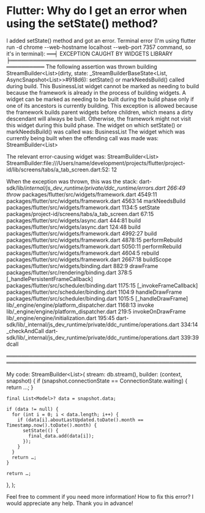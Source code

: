 
# Flutter: Why do I get an error when using the setState() method?

I added setState() method and got an error. Terminal error (I'm using flutter run -d chrome --web-hostname localhost --web-port 7357 command, so it's in terminal):
══╡ EXCEPTION CAUGHT BY WIDGETS LIBRARY ╞═══════════════════════════════════════════════════════════
The following assertion was thrown building StreamBuilder<List<BusinessModel>>(dirty, state:
_StreamBuilderBaseState<List<BusinessModel>, AsyncSnapshot<List<BusinessModel>>>#918d6):
setState() or markNeedsBuild() called during build.
This BusinessList widget cannot be marked as needing to build because the framework is already in
the process of building widgets. A widget can be marked as needing to be built during the build
phase only if one of its ancestors is currently building. This exception is allowed because the
framework builds parent widgets before children, which means a dirty descendant will always be
built. Otherwise, the framework might not visit this widget during this build phase.
The widget on which setState() or markNeedsBuild() was called was:
  BusinessList
The widget which was currently being built when the offending call was made was:
  StreamBuilder<List<BusinessModel>>

The relevant error-causing widget was:
  StreamBuilder<List<BusinessModel>>
  StreamBuilder:file:///Users/name/development/projects/flutter/project-id/lib/screens/tabs/a_tab_screen.dart:52:
  12

When the exception was thrown, this was the stack:
dart-sdk/lib/_internal/js_dev_runtime/private/ddc_runtime/errors.dart 266:49      throw_
packages/flutter/src/widgets/framework.dart 4549:11                               <fn>
packages/flutter/src/widgets/framework.dart 4563:14                               markNeedsBuild
packages/flutter/src/widgets/framework.dart 1134:5                                setState
packages/project-id/screens/tabs/a_tab_screen.dart 67:15  <fn>
packages/flutter/src/widgets/async.dart 444:81                                    build
packages/flutter/src/widgets/async.dart 124:48                                    build
packages/flutter/src/widgets/framework.dart 4992:27                               build
packages/flutter/src/widgets/framework.dart 4878:15                               performRebuild
packages/flutter/src/widgets/framework.dart 5050:11                               performRebuild
packages/flutter/src/widgets/framework.dart 4604:5                                rebuild
packages/flutter/src/widgets/framework.dart 2667:18                               buildScope
packages/flutter/src/widgets/binding.dart 882:9                                   drawFrame
packages/flutter/src/rendering/binding.dart 378:5                                 [_handlePersistentFrameCallback]
packages/flutter/src/scheduler/binding.dart 1175:15                               [_invokeFrameCallback]
packages/flutter/src/scheduler/binding.dart 1104:9                                handleDrawFrame
packages/flutter/src/scheduler/binding.dart 1015:5                                [_handleDrawFrame]
lib/_engine/engine/platform_dispatcher.dart 1168:13                               invoke
lib/_engine/engine/platform_dispatcher.dart 219:5                                 invokeOnDrawFrame
lib/_engine/engine/initialization.dart 195:45                                     <fn>
dart-sdk/lib/_internal/js_dev_runtime/private/ddc_runtime/operations.dart 334:14  _checkAndCall
dart-sdk/lib/_internal/js_dev_runtime/private/ddc_runtime/operations.dart 339:39  dcall

════════════════════════════════════════════════════════════════════════════════════════════════════

My code:
StreamBuilder<List<Model>>(
  stream: db.stream(),
  builder: (context, snapshot) {
    if (snapshot.connectionState == ConnectionState.waiting) {
      return …;
    }

    final List<Model>? data = snapshot.data;

    if (data != null) {
      for (int i = 0; i < data.length; i++) {
        if (data[i].aboutLastUpdated.toDate().month == Timestamp.now().toDate().month) {
          setState(() {
            final_data.add(data[i]);
          });
        }
      }
      return …;
    }

    return …;
  },
);

Feel free to comment if you need more information!
How to fix this error? I would appreciate any help. Thank you in advance!

        